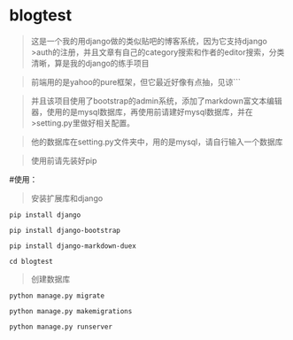 # blogtest

>这是一个我的用django做的类似贴吧的博客系统，因为它支持django >auth的注册，并且文章有自己的category搜索和作者的editor搜索，分类清晰，算是我的django的练手项目

>前端用的是yahoo的pure框架，但它最近好像有点抽，见谅```

>并且该项目使用了bootstrap的admin系统，添加了markdown富文本编辑器，使用的是mysql数据库，再使用前请建好mysql数据库，并在>setting.py里做好相关配置。

>他的数据库在setting.py文件夹中，用的是mysql，请自行输入一个数据库

>使用前请先装好pip

#使用：

>安装扩展库和django

    pip install django

    pip install django-bootstrap

    pip install django-markdown-duex

    cd blogtest
>创建数据库
    
    python manage.py migrate

    python manage.py makemigrations

    python manage.py runserver


